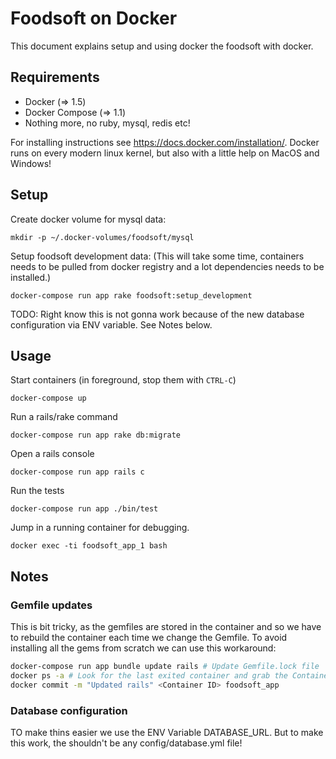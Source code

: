 # Foodsoft on Docker

This document explains setup and using docker the foodsoft with docker.

## Requirements

* Docker (=> 1.5)
* Docker Compose (=> 1.1)
* Nothing more, no ruby, mysql, redis etc!

For installing instructions see https://docs.docker.com/installation/.
Docker runs on every modern linux kernel, but also with a little help on MacOS
and Windows!

## Setup

Create docker volume for mysql data:

    mkdir -p ~/.docker-volumes/foodsoft/mysql

Setup foodsoft development data: (This will take some time, containers needs
to be pulled from docker registry and a lot dependencies needs to be installed.)

    docker-compose run app rake foodsoft:setup_development

TODO: Right know this is not gonna work because of the new database
configuration via ENV variable. See Notes below.

## Usage

Start containers (in foreground, stop them with `CTRL-C`)

    docker-compose up

Run a rails/rake command

    docker-compose run app rake db:migrate

Open a rails console

    docker-compose run app rails c

Run the tests

    docker-compose run app ./bin/test

Jump in a running container for debugging.

    docker exec -ti foodsoft_app_1 bash

## Notes

### Gemfile updates

This is bit tricky, as the gemfiles are stored in the container and so we have
to rebuild the container each time we change the Gemfile. To avoid installing
all the gems from scratch we can use this workaround:

```bash
docker-compose run app bundle update rails # Update Gemfile.lock file
docker ps -a # Look for the last exited container and grab the Container ID
docker commit -m "Updated rails" <Container ID> foodsoft_app
```

### Database configuration

TO make thins easier we use the ENV Variable DATABASE_URL. But to make this
work, the shouldn't be any config/database.yml file!
